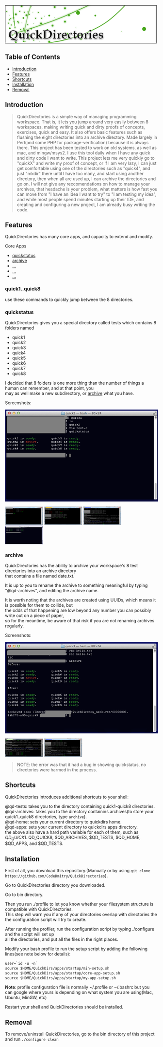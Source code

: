 ![Banner](gallery/Banner2.png)

## Table of Contents

* [Introduction](#intro)
* [Features](#features)
* [Shortcuts](#shortcuts)
* [Installation](#install)
* [Removal](#remove)

## <a name="intro">Introduction</a>

> QuickDirectories is a simple way of managing programming workspace. That is, it lets you jump around very easily between 8 workspaces, 
> making writing quick and dirty proofs of concepts, exercises, quick and easy. It also offers basic features such as flushing the 
> eight directories into an archive directory. Made largely in Perl(and some PHP for package-verification) because it is always there. 
> This project has been tested to work on old systems, as well as mac, and mingw/msys2. 
> I use this tool daily when I have any quick and dirty code I want to write. 
> This project lets me very quickly go to "quickX" and write my proof of concept, or if I am very lazy, I can just get comfortable using
> one of the directories such as "quick4", and just "mkdir" there until I have too many, and start using another directory, then
> when all are used up, I can archive the directories and go on. I will not give any reccomendations on how to manage your archives,
> that headache is your problem, what matters is how fast you can move from "I have an idea I want to try" to "I am testing my idea",
> and while most people spend minutes starting up their IDE, and creating and configuring a new project, I am already busy writing the code.

## <a name="features">Features</a>

QuickDirectories has many core apps, and capacity to extend and modify.

<a name="core-apps">Core Apps</a>

* [quickstatus](#quickstatus)
* [archive](#archive)
* [...](#)
* [...](#)
* [...](#)

### quick1..quick8
use these commands to quickly jump between the 8 directories. 

### quickstatus

QuickDirectories gives you a special directory called tests which contains 8 folders named 

* quick1
* quick2
* quick3
* quick4
* quick5
* quick6
* quick7
* quick8

I decided that 8 folders is one more thing than the number of things a human can remember, and at that point, you <br />
may as well make a new subdirectory, or [archive](#archive) what you have.

Screenshots:

  ![screenshot](gallery/0006.png)

<img src="gallery/0000.png" width="125" height="60" />
<img src="gallery/0001.png" width="125" height="60" />
<img src="gallery/0002.png" width="125" height="60" />
<img src="gallery/0005.png" width="125" height="60" />

### archive

QuickDirectories has the ability to archive your workspace's 8 test directories into an archive directory <br />
that contains a file named date.txt.

It is up to you to rename the archive to something meaningful by typing "@qd-archives", and editing the archive name.

It is worth noting that the archives are created using UUIDs, which means it is possible for them to collide, but <br />
the odds of that happening are low beyond any number you can possibly write out on a piece of paper, <br />
so for the meantime, be aware of that risk if you are not renaming archives regularly.

Screenshots:

![screenshot](gallery/0007.png)

<img src="gallery/0003.png" width="125" height="60"  />
<img src="gallery/0002.png" width="125" height="60" />

> NOTE: the error was that it had a bug in showing quickstatus, no directories were harmed in the process.


## <a name="shortcuts">Shortcuts</a>
QuickDirectories introduces additional shortcuts to your shell:

@qd-tests: takes you to the directory containing quick1-quick8 directories.<br />
@qd-archives: takes you to the directory containins archives(to store your quick1..quick8 directories, type `archive`).<br />
@qd-home: sets your current directory to quickdirs home. <br />
@qd-apps: sets your current directory to quickdirs apps directory. <br />
the above also have a hard path variable for each of them, such as $QD_QUICK1..$QD_QUICK8, $QD_ARCHIVES, $QD_TESTS, $QD_HOME, $QD_APPS, and $QD_TESTS.

## <a name="install">Installation</a>

First of all, you download this repository.(Manually or by using `git clone https://github.com/CodeDmitry/QuickDirectories`).

Go to QuickDirectories directory you downloaded.

Go to bin directory.

Then you run ./profile to let you know whether your filesystem structure is compatible with QuickDirectories. <br />
This step will warn you if any of your directories overlap with directories the the configuration script will try to create.

After running the profiler, run the configuration script by typing ./configure and the script will set up <br />
all the directories, and put all the files in the right places.

Modify your bash profile to run the setup script by adding the following lines(see note below for details):

```
user=`id -u -n`
source $HOME/QuickDirs/apps/startup/min-setup.sh
source $HOME/QuickDirs/apps/startup/core-app-setup.sh
source $HOME/QuickDirs/apps/startup/my-app-setup.sh
```

**Note**: profile configuration file is normally ~/.profile or ~/.bashrc but you can google where yours is depending on what system you are using(Mac, Ubuntu, MinGW, etc)

Restart your shell and QuickDirectories should be installed.

## <a name="remove">Removal</a>
To remove/uninstall QuickDirectories, go to the bin directory of this project and run `./configure clean`

